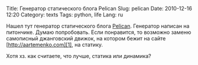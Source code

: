 Title: Генератор статического блога Pelican
Slug: pelican
Date: 2010-12-16 12:20
Category: texts
Tags: python, life
Lang: ru

Нашел тут генератор статического блога [Pelican][]. Генератор написан на
питончике. Думаю попробовать. Если понравится, то возможно заменю самописный
джанговский движок, на котором бежит на сайте [http://aartemenko.com][1], на
статику.

Хотя хз. как считаете, что лучше, статика или динамика?

[1]: http://aartemenko.com
[Pelican]: https://github.com/solsticedhiver/pelican
